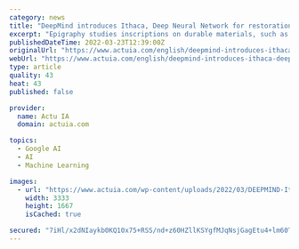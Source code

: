 ```yaml
---
category: news
title: "DeepMind introduces Ithaca, Deep Neural Network for restoration and attribution of ancient texts"
excerpt: "Epigraphy studies inscriptions on durable materials, such as stone and metal, and is very useful to historians for the study of ancient civilizations, most of whose perishable records have disappeared."
publishedDateTime: 2022-03-23T12:39:00Z
originalUrl: "https://www.actuia.com/english/deepmind-introduces-ithaca-deep-neural-network-for-restoration-and-attribution-of-ancient-texts/"
webUrl: "https://www.actuia.com/english/deepmind-introduces-ithaca-deep-neural-network-for-restoration-and-attribution-of-ancient-texts/"
type: article
quality: 43
heat: 43
published: false

provider:
  name: Actu IA
  domain: actuia.com

topics:
  - Google AI
  - AI
  - Machine Learning

images:
  - url: "https://www.actuia.com/wp-content/uploads/2022/03/DEEPMIND-Ithaca-Deep-Neural-Network-restauration-attribution-textes-anciens.png"
    width: 3333
    height: 1667
    isCached: true

secured: "7iHl/x2dNIaykb0KQ10x75+RSS/nd+z60HZllKSYgfMJqNsjGagEtu4+lm60ThahyB4Xmgc5Baw/N/Q0OzVvvDZ5FoVH5KWdXN9lNrRoczfhDMyGH4F0sLqzYmokkRnOQ7ZyMWvM4pMSgwwxpzxlr5aOX50SNUKmFdlo7hUnXreNlcqGd1Q3n649N5+NRZyTvABILJ0HC0ml5f7fhAJvNzRFxpzoKCAAw3dyVqnI5ltYtxFGKwdfAQi8aDLQFxYNZoLbOGeDvjd9bQdaekMq7+vB8mtzU/NVS4cWKLldeIPkqMnTX31OZ+hS03hNBrAyQMHsvxsMdErnFCSXlcXNmfzvYv79np+mtxIy1z9wdNQ=;++F0jxRIYgGKAHW1Tmb3lQ=="
---
```


